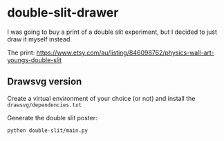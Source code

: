 # double-slit-drawer
I was going to buy a print of a double slit experiment, but I decided to just draw it myself instead.

The print: https://www.etsy.com/au/listing/846098762/physics-wall-art-youngs-double-slit

## Drawsvg version

Create a virtual environment of your choice (or not) and install the `drawsvg/dependencies.txt`

Generate the double slit poster:

```
python double-slit/main.py
```